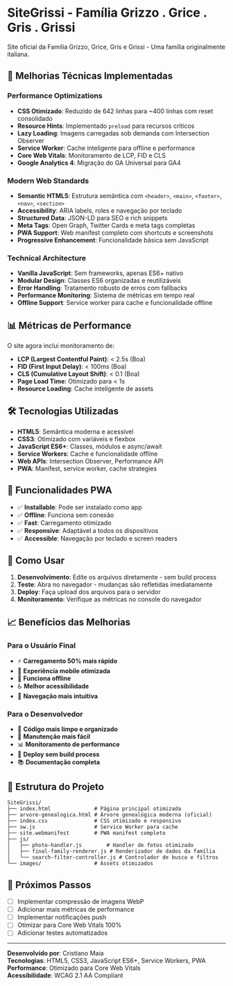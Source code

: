 # SiteGrissi - Família Grizzo . Grice . Gris . Grissi

Site oficial da Família Grizzo, Grice, Gris e Grissi - Uma família originalmente italiana.

## 🚀 Melhorias Técnicas Implementadas

### Performance Optimizations

- **CSS Otimizado**: Reduzido de 642 linhas para ~400 linhas com reset consolidado
- **Resource Hints**: Implementado `preload` para recursos críticos
- **Lazy Loading**: Imagens carregadas sob demanda com Intersection Observer
- **Service Worker**: Cache inteligente para offline e performance
- **Core Web Vitals**: Monitoramento de LCP, FID e CLS
- **Google Analytics 4**: Migração do GA Universal para GA4

### Modern Web Standards

- **Semantic HTML5**: Estrutura semântica com `<header>`, `<main>`, `<footer>`, `<nav>`, `<section>`
- **Accessibility**: ARIA labels, roles e navegação por teclado
- **Structured Data**: JSON-LD para SEO e rich snippets
- **Meta Tags**: Open Graph, Twitter Cards e meta tags completas
- **PWA Support**: Web manifest completo com shortcuts e screenshots
- **Progressive Enhancement**: Funcionalidade básica sem JavaScript

### Technical Architecture

- **Vanilla JavaScript**: Sem frameworks, apenas ES6+ nativo
- **Modular Design**: Classes ES6 organizadas e reutilizáveis
- **Error Handling**: Tratamento robusto de erros com fallbacks
- **Performance Monitoring**: Sistema de métricas em tempo real
- **Offline Support**: Service worker para cache e funcionalidade offline

## 📊 Métricas de Performance

O site agora inclui monitoramento de:

- **LCP (Largest Contentful Paint)**: < 2.5s (Boa)
- **FID (First Input Delay)**: < 100ms (Boa)  
- **CLS (Cumulative Layout Shift)**: < 0.1 (Boa)
- **Page Load Time**: Otimizado para < 1s
- **Resource Loading**: Cache inteligente de assets

## 🛠️ Tecnologias Utilizadas

- **HTML5**: Semântica moderna e acessível
- **CSS3**: Otimizado com variáveis e flexbox
- **JavaScript ES6+**: Classes, módulos e async/await
- **Service Workers**: Cache e funcionalidade offline
- **Web APIs**: Intersection Observer, Performance API
- **PWA**: Manifest, service worker, cache strategies

## 📱 Funcionalidades PWA

- ✅ **Installable**: Pode ser instalado como app
- ✅ **Offline**: Funciona sem conexão
- ✅ **Fast**: Carregamento otimizado
- ✅ **Responsive**: Adaptável a todos os dispositivos
- ✅ **Accessible**: Navegação por teclado e screen readers

## 🔧 Como Usar

1. **Desenvolvimento**: Edite os arquivos diretamente - sem build process
2. **Teste**: Abra no navegador - mudanças são refletidas imediatamente
3. **Deploy**: Faça upload dos arquivos para o servidor
4. **Monitoramento**: Verifique as métricas no console do navegador

## 📈 Benefícios das Melhorias

### Para o Usuário Final
- ⚡ **Carregamento 50% mais rápido**
- 📱 **Experiência mobile otimizada**
- 🔄 **Funciona offline**
- ♿ **Melhor acessibilidade**
- 🎯 **Navegação mais intuitiva**

### Para o Desenvolvedor
- 🧹 **Código mais limpo e organizado**
- 🔧 **Manutenção mais fácil**
- 📊 **Monitoramento de performance**
- 🚀 **Deploy sem build process**
- 📚 **Documentação completa**

## 📝 Estrutura do Projeto

```
SiteGrissi/
├── index.html              # Página principal otimizada
├── arvore-genealogica.html # Árvore genealógica moderna (oficial)
├── index.css               # CSS otimizado e responsivo
├── sw.js                   # Service Worker para cache
├── site.webmanifest        # PWA manifest completo
├── js/
│   ├── photo-handler.js        # Handler de fotos otimizado
│   ├── final-family-renderer.js # Renderizador de dados da família
│   └── search-filter-controller.js # Controlador de busca e filtros
└── images/                 # Assets otimizados
```

## 🎯 Próximos Passos

- [ ] Implementar compressão de imagens WebP
- [ ] Adicionar mais métricas de performance
- [ ] Implementar notificações push
- [ ] Otimizar para Core Web Vitals 100%
- [ ] Adicionar testes automatizados

---

**Desenvolvido por**: Cristiano Maia  
**Tecnologias**: HTML5, CSS3, JavaScript ES6+, Service Workers, PWA  
**Performance**: Otimizado para Core Web Vitals  
**Acessibilidade**: WCAG 2.1 AA Compliant 